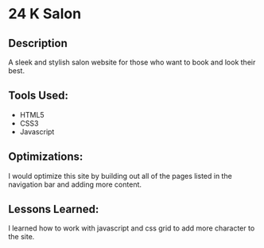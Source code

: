 # 24 K Salon

## Description

A sleek and stylish salon website for those who want to book and look their best.

## Tools Used: 
- HTML5
- CSS3
- Javascript

## Optimizations:
I would optimize this site by building out all of the pages listed in the navigation bar and adding more content. 

## Lessons Learned:
I learned how to work with javascript and css grid to add more character to the site.

